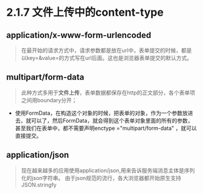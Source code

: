 # 2.1.7 文件上传中的content-type


## application/x-www-form-urlencoded

>在最开始的请求方式中，请求参数都是放在url中，表单提交的时候，都是以key=&value=的方式写在url后面。这也是浏览器表单提交的默认方式。


## multipart/form-data

>此种方式多用于**文件上传**，表单数据都保存在http的正文部分，各个表单项之间用boundary分开；
- 使用FormData，在构造这个对象的时候，把表单的对象，作为一个参数放进去，就可以了，然后FormData，就会得到这个表单对象里面的所有的参数，
甚至我们在表单中，都不需要声明enctype ="multipart/form-data" ，就可以直接提交。


## application/json
>现在越来越多的应用使用application/json,用来告诉服务端消息主体是序列化的json字符串。
由于json规范的流行，各大浏览器都开始原生支持JSON.stringfy

